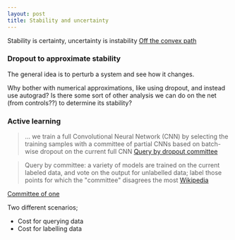```yaml
---
layout: post
title: Stability and uncertainty
---
```


Stability is certainty, uncertainty is instability
[Off the convex path](http://www.offconvex.org/2016/03/14/stability/)


### Dropout to approximate stability

The general idea is to perturb a system and see how it changes.

[](http://mlg.eng.cam.ac.uk/yarin/blog_3d801aa532c1ce.html)
[](http://arxiv.org/abs/1512.05287)

Why bother with numerical approximations, like using dropout, and instead use autograd? Is there some sort of other analysis we can do on the net (from controls??) to determine its stability?

### Active learning

> … we train a full Convolutional Neural Network (CNN) by selecting the training samples with a committee of partial CNNs based on batch-wise dropout on the current full CNN
[Query by dropout committee](https://arxiv.org/abs/1511.06412)

> Query by committee: a variety of models are trained on the current labeled data, and vote on the output for unlabelled data; label those points for which the "committee" disagrees the most [Wikipedia](https://en.wikipedia.org/wiki/Active_learning_(machine_learning))

[Committee of one](https://brage.bibsys.no/xmlui/bitstream/handle/11250/2352342/13954_FULLTEXT.pdf?sequence=1&isAllowed=y)

Two different scenarios;
* Cost for querying data
* Cost for labelling data



